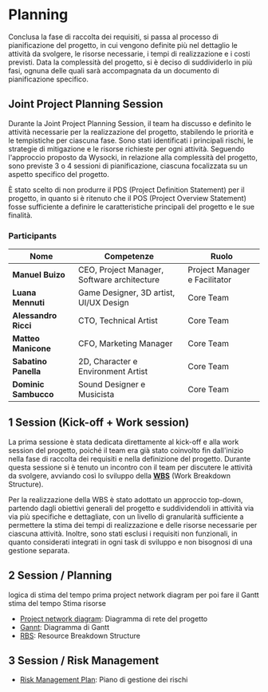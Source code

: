 # Planning

Conclusa la fase di raccolta dei requisiti, si passa al processo di pianificazione
del progetto, in cui vengono definite più nel dettaglio le attività da svolgere,
le risorse necessarie, i tempi di realizzazione e i costi previsti. Data la
complessità del progetto, si è deciso di suddividerlo in più fasi, ognuna delle
quali sarà accompagnata da un documento di pianificazione specifico.

## Joint Project Planning Session

Durante la Joint Project Planning Session, il team ha discusso e definito le
attività necessarie per la realizzazione del progetto, stabilendo le priorità e
le tempistiche per ciascuna fase. Sono stati identificati i principali rischi,
le strategie di mitigazione e le risorse richieste per ogni attività.
Seguendo l'approccio proposto da Wysocki, in relazione alla complessità del
progetto, sono previste 3 o 4 sessioni di pianificazione, ciascuna focalizzata
su un aspetto specifico del progetto.

È stato scelto di non produrre il PDS (Project Definition Statement) per il progetto,
in quanto si è ritenuto che il POS (Project Overview Statement) fosse sufficiente a
definire le caratteristiche principali del progetto e le sue finalità.

### Participants

| Nome                 | Competenze                                  | Ruolo                         |
|----------------------|---------------------------------------------|-------------------------------|
| **Manuel Buizo**     | CEO, Project Manager, Software architecture | Project Manager e Facilitator |
| **Luana Mennuti**    | Game Designer, 3D artist, UI/UX Design      | Core Team                     |
| **Alessandro Ricci** | CTO, Technical Artist                       | Core Team                     |
| **Matteo Manicone**  | CFO, Marketing Manager                      | Core Team                     |
| **Sabatino Panella** | 2D, Character e Environment Artist          | Core Team                     |
| **Dominic Sambucco** | Sound Designer e Musicista                  | Core Team                     |

## 1 Session (Kick-off + Work session)

La prima sessione è stata dedicata direttamente al kick-off e alla work session del
progetto, poiché il team era già stato coinvolto fin dall'inizio nella fase di raccolta
dei requisiti e nella definizione del progetto. Durante questa sessione si è tenuto un
incontro con il team per discutere le attività da svolgere, avviando così lo sviluppo
della [**WBS**](planning/WBS.md) (Work Breakdown Structure).

Per la realizzazione della WBS è stato adottato un approccio top-down, partendo dagli
obiettivi generali del progetto e suddividendoli in attività via via più specifiche e
dettagliate, con un livello di granularità sufficiente a permettere la stima dei tempi
di realizzazione e delle risorse necessarie per ciascuna attività. Inoltre, sono stati
esclusi i requisiti non funzionali, in quanto considerati integrati in ogni task di
sviluppo e non bisognosi di una gestione separata.

## 2 Session / Planning

logica di stima del tempo
prima project network diagram per poi fare il Gantt
stima del tempo
Stima risorse

- [Project network diagram](planning/Project-Network-Diagram.md): Diagramma di rete del progetto
- [Gannt](planning/Gantt.md): Diagramma di Gantt
- [RBS](planning/RBS.md): Resource Breakdown Structure

## 3 Session / Risk Management

- [Risk Management Plan](planning/Risk-Management-Plan.md): Piano di gestione dei rischi
